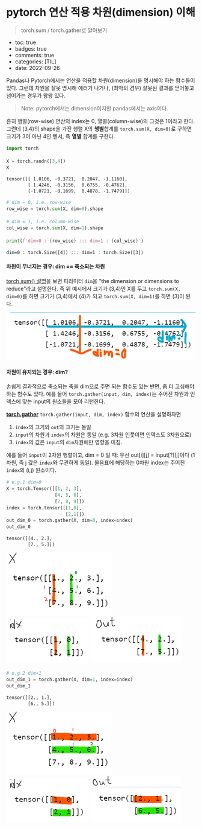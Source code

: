 # pytorch 연산 적용 차원(dimension) 이해
> torch.sum / torch.gather로 알아보기

- toc: true
- badges: true
- comments: true
- categories: [TIL]
- date: 2022-09-26

Pandas나 Pytorch에서는 연산을 적용할 차원(dimension)을 명시해야 하는 함수들이 있다. 그런데 차원을 잘못 명시해 에러가 나거나, (최악의 경우) 잘못된 결과를 얻어놓고 넘어가는 경우가 왕왕 있다.

> Note: pytorch에서는 dimension이지만 pandas에서는 axis이다. 

흔히 행별(row-wise) 연산의 index는 0, 열별(column-wise)의 그것은 1이라고 한다. 그런데 (3,4)의 shape을 가진 행렬 X의 **행별**합계를 `torch.sum(X, dim=0)`로 구하면 크기가 3이 아닌 4인 텐서, 즉 **열별** 합계를 구한다.


```python
import torch

X = torch.randn([3,4])
X
```




    tensor([[ 1.0106, -0.3721,  0.2047, -1.1160],
            [ 1.4246, -0.3156,  0.6755, -0.4762],
            [-1.0721, -0.1699,  0.4878, -1.7479]])




```python
# dim = 0, i.e. row-wise
row_wise = torch.sum(X, dim=0).shape

# dim = 1, i.e. column-wise
col_wise = torch.sum(X, dim=1).shape

print(f'dim=0 : {row_wise} ::: dim=1 : {col_wise}')
```

    dim=0 : torch.Size([4]) ::: dim=1 : torch.Size([3])


#### 차원이 무너지는 경우: dim == 축소되는 차원

[torch.sum() 설명](https://pytorch.org/docs/stable/generated/torch.sum.html?highlight=torch%20sum#torch.sum)을 보면 파라미터 `dim`을  "the dimension or dimensions to reduce"라고 설명한다. 즉 위 예시에서 크기가 (3,4)인 X를 두고 `torch.sum(X, dim=0)`를 하면 크기가 (3,4)에서 (4)가 되고 `torch.sum(X, dim=1)`를 하면 (3)이 된다.

![matrix img](images/dim-2d.png)

#### 차원이 유지되는 경우: dim?

손쉽게 결과적으로 축소되는 축을 dim으로 주면 되는 함수도 있는 반면, 좀 더 고심해야 하는 함수도 있다. 예를 들어 `torch.gather(input, dim, index)`는 주어진 차원과 인덱스에 맞는 input의 원소들을 모아 리턴한다.  

[**torch.gather**](https://pytorch.org/docs/stable/generated/torch.gather.html)
`torch.gather(input, dim, index)` 함수의 연산을 설명하자면
1. `index`의 크기와 `out`의 크기는 동일 
2. `input`의 차원과 `index`의 차원은 동일 (e.g. 3차원 인풋이면 인덱스도 3차원으로)
3. `index`의 값은 `input`의 `dim`차원에만 영향을 미침. 

예를 들어 `input`이 2차원 행렬이고, dim = 0 일 때: 우선 out[i][j] = input[?][j]이다 (1차원, 즉 j 값은 `index`와 무관하게 동일). 물음표에 해당하는 0차원 index는 주어진 `index`의 (i,j) 원소이다.  




```python
# e.g.1 dim=0
X = torch.Tensor([[1, 2, 3],
                  [4, 5, 6],
                  [7, 8, 9]])
index = torch.tensor([[1,0],
                      [2,1]])
out_dim_0 = torch.gather(X, dim=0, index=index)
out_dim_0

```




    tensor([[4., 2.],
            [7., 5.]])




![img1](images/dim-1.png)
![img2](images/dim-2.png)
![img3](images/dim-3.png)



```python
# e.g.2 dim=1
out_dim_1 = torch.gather(X, dim=1, index=index)
out_dim_1
```




    tensor([[2., 1.],
            [6., 5.]])



![img4](images/dim-4.png)
![img5](images/dim-5.png)
![img6](images/dim-6.png)
